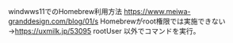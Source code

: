 windwws11でのHomebrew利用方法  https://www.meiwa-granddesign.com/blog/01/s
Homebrewがroot権限では実施できない→https://uxmilk.jp/53095 rootUser 以外でコマンドを実行。
